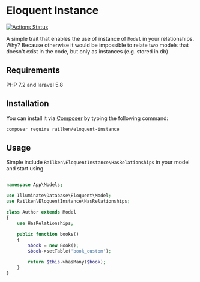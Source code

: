 <h1 align="left">Eloquent Instance</h1>

[![Actions Status](https://github.com/railken/eloquent-instance/workflows/Test/badge.svg)](https://github.com/railken/eloquent-instance/actions)

A simple trait that enables the use of instance of `Model` in your relationships. Why? Because otherwise it would be impossible to relate two models that doesn't exist in the code, but only as instances (e.g. stored in db)

## Requirements

PHP 7.2 and laravel 5.8

## Installation

You can install it via [Composer](https://getcomposer.org/) by typing the following command:

```bash
composer require railken/eloquent-instance
```


## Usage

Simple include `Railken\EloquentInstance\HasRelationships` in your model and start using 

```php

namespace App\Models;

use Illuminate\Database\Eloquent\Model;
use Railken\EloquentInstance\HasRelationships;

class Author extends Model
{
    use HasRelationships;
    
    public function books()
    {
        $book = new Book();
        $book->setTable('book_custom');

        return $this->hasMany($book);
    }
}
```

